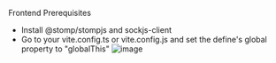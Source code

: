 Frontend Prerequisites
  - Install @stomp/stompjs and sockjs-client
  - Go to your vite.config.ts or vite.config.js and set the define's global property to "globalThis"
      ![image](https://github.com/user-attachments/assets/cabdeb63-bb3d-4c4e-9070-2ccd60eefe48)
